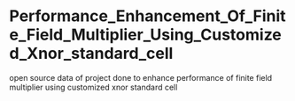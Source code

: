 # Performance_Enhancement_Of_Finite_Field_Multiplier_Using_Customized_Xnor_standard_cell
 open source data of project done to enhance performance of finite field multiplier using customized xnor standard cell
